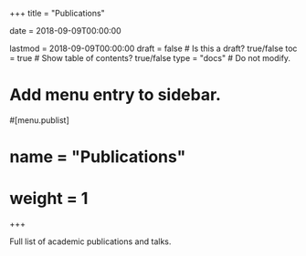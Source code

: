 +++ title = "Publications"

date = 2018-09-09T00:00:00

lastmod = 2018-09-09T00:00:00
draft = false # Is this a draft? true/false 
toc = true # Show table of contents? true/false 
type = "docs" # Do not modify.

# Add menu entry to sidebar.
#[menu.publist] 
#  name = "Publications" 
#  weight = 1 
+++

Full list of academic publications and talks.
